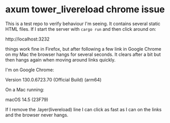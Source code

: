 # axum tower_livereload chrome issue

This is a test repo to verify behaviour I'm seeing. 
It contains several static HTML files. If I start
the server with `cargo run` and then click around
on: 

http://localhost:3232

things work fine in Firefox, but after following
a few link in Google Chrome on my Mac the browser
hangs for several seconds. It clears after a bit
but then hangs again when moving around links
quickly. 

I'm on Google Chrome:

Version 130.0.6723.70 (Official Build) (arm64)

On a Mac running:

macOS 14.5 (23F79)

If I remove the .layer(livereload) line 
I can click as fast as I can on the links and
the browser never hangs. 





